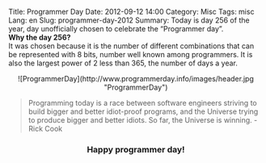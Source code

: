 Title: Programmer Day
Date: 2012-09-12 14:00
Category: Misc
Tags: misc
Lang: en
Slug: programmer-day-2012
Summary: Today is day 256 of the year, day unofficially chosen to celebrate the “Programmer day”.  
**Why the day 256?**  
It was chosen because it is the number of different combinations that can be represented with 8 bits, number well known among programmers. It is also the largest power of 2 less than 365, the number of days a year.  
<center>![ProgrammerDay](http://www.programmerday.info/images/header.jpg "ProgrammerDay")</center>  

>Programming today is a race between software engineers striving to build bigger and better idiot-proof programs, and the Universe trying to produce bigger and better idiots. So far, the Universe is winning. - Rick Cook  

<center><h3>Happy programmer day!</h3></center>
